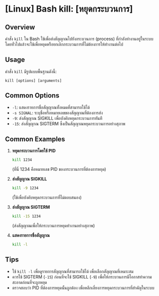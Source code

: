 # [Linux] Bash kill: [หยุดกระบวนการ]

## Overview
คำสั่ง `kill` ใน Bash ใช้เพื่อส่งสัญญาณไปยังกระบวนการ (process) ที่กำลังทำงานอยู่ในระบบ โดยทั่วไปแล้วจะใช้เพื่อหยุดหรือยกเลิกกระบวนการที่ไม่ต้องการให้ทำงานต่อไป

## Usage
คำสั่ง `kill` มีรูปแบบพื้นฐานดังนี้:
```
kill [options] [arguments]
```

## Common Options
- `-l`: แสดงรายการชื่อสัญญาณทั้งหมดที่สามารถใช้ได้
- `-s SIGNAL`: ระบุชื่อหรือหมายเลขของสัญญาณที่ต้องการส่ง
- `-9`: ส่งสัญญาณ SIGKILL เพื่อบังคับหยุดกระบวนการทันที
- `-15`: ส่งสัญญาณ SIGTERM ซึ่งเป็นสัญญาณหยุดกระบวนการอย่างสุภาพ

## Common Examples
1. **หยุดกระบวนการโดยใช้ PID**
   ```bash
   kill 1234
   ```
   (ที่นี่ 1234 คือหมายเลข PID ของกระบวนการที่ต้องการหยุด)

2. **ส่งสัญญาณ SIGKILL**
   ```bash
   kill -9 1234
   ```
   (ใช้เพื่อบังคับหยุดกระบวนการที่ไม่ตอบสนอง)

3. **ส่งสัญญาณ SIGTERM**
   ```bash
   kill -15 1234
   ```
   (ส่งสัญญาณเพื่อให้กระบวนการหยุดทำงานอย่างสุภาพ)

4. **แสดงรายการชื่อสัญญาณ**
   ```bash
   kill -l
   ```

## Tips
- ใช้ `kill -l` เพื่อดูรายการสัญญาณที่สามารถใช้ได้ เพื่อเลือกสัญญาณที่เหมาะสม
- ควรใช้ SIGTERM (`-15`) ก่อนที่จะใช้ SIGKILL (`-9`) เพื่อให้กระบวนการมีโอกาสทำความสะอาดก่อนที่จะถูกหยุด
- ตรวจสอบว่า PID ที่ต้องการหยุดนั้นถูกต้อง เพื่อหลีกเลี่ยงการหยุดกระบวนการที่สำคัญในระบบ